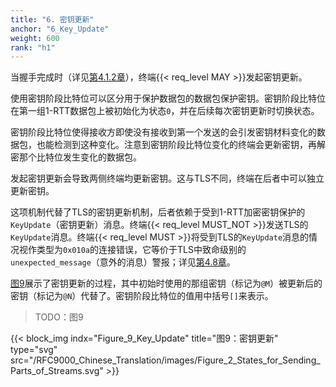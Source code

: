 ```yaml
---
title: "6. 密钥更新"
anchor: "6_Key_Update"
weight: 600
rank: "h1"
---
```


当握手完成时（详见[第4.1.2章](#4.1.2_Handshake_Confirmed)），终端{{< req_level MAY >}}发起密钥更新。

使用密钥阶段比特位可以区分用于保护数据包的数据包保护密钥。密钥阶段比特位在第一组1-RTT数据包上被初始化为状态`0`，并在后续每次密钥更新时切换状态。

密钥阶段比特位使得接收方即使没有接收到第一个发送的会引发密钥材料变化的数据包，也能检测到这种变化。注意到密钥阶段比特位变化的终端会更新密钥，再解密那个比特位发生变化的数据包。

发起密钥更新会导致两侧终端均更新密钥。这与TLS不同，终端在后者中可以独立更新密钥。

这项机制代替了TLS的密钥更新机制，后者依赖于受到1-RTT加密密钥保护的`KeyUpdate`（密钥更新）消息。终端{{< req_level MUST_NOT >}}发送TLS的`KeyUpdate`消息。终端{{< req_level MUST >}}将受到TLS的`KeyUpdate`消息的情况视作类型为`0x010a`的连接错误，它等价于TLS中致命级别的`unexpected_message`（意外的消息）警报；详见[第4.8章](#4.8_TLS_Errors)。

[图9](#Figure_9_Key_Update)展示了密钥更新的过程，其中初始时使用的那组密钥（标记为`@M`）被更新后的密钥（标记为`@N`）代替了。密钥阶段比特位的值用中括号`[]`来表示。

> TODO：图9

{{< block_img
indx="Figure_9_Key_Update"
title="图9：密钥更新"
type="svg"
src="/RFC9000_Chinese_Translation/images/Figure_2_States_for_Sending_Parts_of_Streams.svg" >}}

